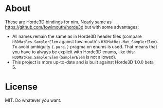 # About
These are Horde3D bindings for nim. Nearly same as https://github.com/fowlmouth/horde3d but with some advantages:
- All names remain the same as in Horde3D header files (compare `H3DMatRes.SamplerElem` against fowlmouth's `H3DMatRes.Mat_SamplerElem`). To avoid ambiguity `{.pure.}` pragma on enums is used. That means that you have to always be explicit with Horde3D enums, like this: `H3DMatRes.SamplerElem` (`SamplerElem` is not allowed).
- This project is more up-to-date and is built against Horde3D 1.0.0 beta 5.

# License
MIT. Do whatever you want.
